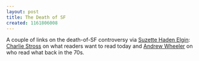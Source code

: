 ```yaml
---
layout: post
title: The Death of SF
created: 1161806008
---
```

A couple of links on the death-of-SF controversy via [Suzette Haden Elgin](http://ozarque.livejournal.com/326057.html):  [Charlie Stross](http://www.antipope.org/charlie/blog-static/2006/10/lets_put_the_future_behind_us.html) on what readers want to read today and [Andrew Wheeler](http://antickmusings.blogspot.com/2006/10/is-sf-dead-or-merely-dying.html) on who read what back in the 70s.
